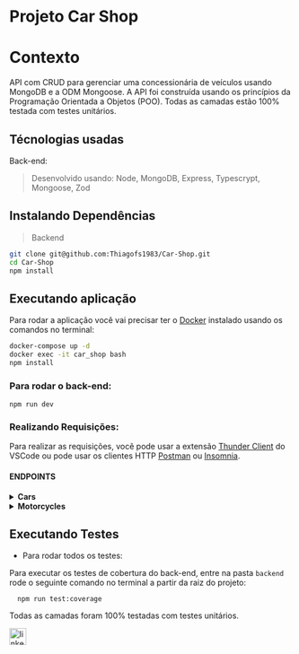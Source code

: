 # Projeto Car Shop

# Contexto
 API com CRUD para gerenciar uma concessionária de veículos usando MongoDB e a ODM Mongoose. A API foi construída usando os princípios da Programação Orientada a Objetos (POO). Todas as camadas estão 100% testada com testes unitários.

## Técnologias usadas

Back-end:
> Desenvolvido usando: Node, MongoDB, Express, Typescrypt, Mongoose, Zod


## Instalando Dependências

> Backend
```bash
git clone git@github.com:Thiagofs1983/Car-Shop.git
cd Car-Shop 
npm install
``` 

## Executando aplicação

Para rodar a aplicação você vai precisar ter o [Docker](https://docs.docker.com/engine/install/ubuntu/) instalado usando os comandos no terminal:
```bash
docker-compose up -d
docker exec -it car_shop bash
npm install
```

### Para rodar o back-end:

```
npm run dev
```

### Realizando Requisições:

Para realizar as requisições, você pode usar a extensão [Thunder Client](https://www.thunderclient.com/) do VSCode ou pode usar os clientes HTTP [Postman](https://www.postman.com/) ou [Insomnia](https://insomnia.rest/).

#### ENDPOINTS

<details>
  <summary><strong> Cars </strong></summary></br>
  
  - Para realizar fazer o CRUD na coleção Cars, utilize os métodos e URLs abaixo:

| Método | Funcionalidade | URL |
|---|---|---|
| `POST` | Cadastra um novo carro | http://localhost:3001/cars |
| `PUT` | Atualiza o carro indentificado pelo id informado na URL | http://localhost:3001/cars/4edd40c86762e0fb12000003 |

  Utilize também um json na aba `Body` da requisição no seguinte formato:
  ```
  {
  "model": "Ferrari Maranello",
  "year": 1963,
  "color": "red",
  "buyValue": 3500000,
  "seatsQty": 1,
  "doorsQty": 2
}
```
*OBS.: Para fazer a atualização o `ID` informado na URL deve ser válido. Abaixo a orientação de como buscar os carros cadastrados no banco de dados. Caso não haja nenhum, você pode cadastrar um novo carro usando o método `POST` acima usando o JSON no `body` da requisição*

| Método | Funcionalidade | URL |
|---|---|---|
| `GET` | Retorna todos os carros cadastrados no BD | http://localhost:3001/cars |
| `GET` | Retorna o carro indentificado pelo id informado na URL | http://localhost:3001/cars/4edd40c86762e0fb12000003 |
| `DELETE` | Apaga o carro indentificado pelo id informado na URL | http://localhost:3001/cars/4edd40c86762e0fb12000003 |

</details>

<details>
  <summary><strong> Motorcycles </strong></summary></br>
  
  - Para realizar fazer o CRUD na coleção Cars, utilize os métodos e URLs abaixo:

| Método | Funcionalidade | URL |
|---|---|---|
| `POST` | Cadastra uma nova moto | http://localhost:3001/motorcycles |
| `PUT` | Atualiza a moto indentificada pelo id informado na URL | http://localhost:3001/motorcycles/4edd40c86762e0fb12000003 |

  Utilize também um json na aba `Body` da requisição no seguinte formato:
  ```
  {
  "model": "Honda CG Titan 125",
  "year": 1963,
  "color": "red",
  "buyValue": 3500,
  "category": "Street",
  "engineCapacity": 125
}
```
*OBS.: Para fazer a atualização o `ID` informado na URL deve ser válido. Abaixo a orientação de como buscar as motos cadastradas no banco de dados. Caso não haja nenhuma, você pode cadastrar uma nova moto usando o método `POST` acima usando o JSON no `body` da requisição*

| Método | Funcionalidade | URL |
|---|---|---|
| `GET` | Retorna todas as motos cadastradas no BD | http://localhost:3001/motorcycles |
| `GET` | Retorna a moto indentificada pelo id informado na URL | http://localhost:3001/motorcycles/4edd40c86762e0fb12000003 |
| `DELETE` | Apaga a moto indentificado pelo id informado na URL | http://localhost:3001/motorcycles/4edd40c86762e0fb12000003 |

</details>

## Executando Testes

* Para rodar todos os testes:

Para executar os testes de cobertura do back-end, entre na pasta `backend` rode o seguinte comando no terminal a partir da raiz do projeto:

```
  npm run test:coverage
```

Todas as camadas foram 100% testadas com testes unitários.

[<img src="https://img.shields.io/badge/LinkedIn-0077B5?style=for-the-badge&logo=linkedin&logoColor=white" alt="linkedin" height='30'>](https://www.linkedin.com/in/fsthiago/)
